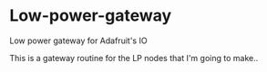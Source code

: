 # Low-power-gateway
Low power gateway for Adafruit's IO

This is a gateway routine for the LP nodes that I'm going to make..
